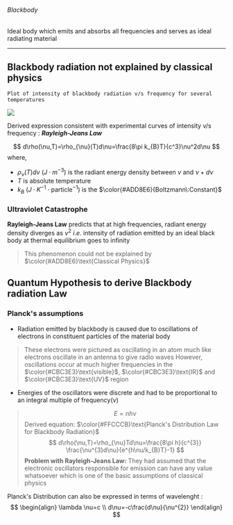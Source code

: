 ###### Blackbody 
Ideal body which emits and absorbs all frequencies and serves as ideal radiating material 

---
## Blackbody radiation not explained by classical physics 

	Plot of intensity of blackbody radiation v/s frequency for several temperatures 

![](https://i.imgur.com/sUNgzk8.png)

Derived expression consistent with experimental curves of intensity v/s frequency : ***Rayleigh-Jeans Law***

$$
d\rho(\nu,T)=\rho_{\nu}(T)d\nu=\frac{8\pi k_{B}T}{c^3}\nu^2d\nu
$$
where,
- $\rho_{\nu}(T)d\nu$  $(J\cdot m^{-3})$ is the radiant energy density between $\nu$ and $\nu+d\nu$ 
- $T$ is absolute temperature 
- $k_{B}$ $(J\cdot K^{-1} \cdot \text{particle}^{-1})$ is the $\color{#ADD8E6}{Boltzmann\:Constant}$


### Ultraviolet Catastrophe 

**Rayleigh-Jeans Law** predicts that at high frequencies, radiant energy density diverges as $\nu^{2}$ $i.e.$ intensity of radiation emitted by an ideal black body at thermal equilibrium goes to infinity 
>This phenomenon could not be explained by $\color{#ADD8E6}\text{Classical Physics}$


## Quantum Hypothesis to derive Blackbody radiation Law 

### Planck's assumptions 

- Radiation emitted by blackbody is caused due to oscillations of electrons in constituent particles of the material body 
> These electrons were pictured as oscillating in an atom much like electrons oscillate in an antenna to give radio waves 
> However, oscillations occur at much higher frequencies in the $\color{#CBC3E3}\text{visible}$, $\color{#CBC3E3}\text{IR}$ and $\color{#CBC3E3}\text{UV}$ region

- Energies of the oscillators were discrete and had to be proportional to an integral multiple of frequency$(\nu)$
> $$
E=nh\nu
$$
>Derived equation:  $\color{#FFCCCB}\text{Planck's Distribution Law for Blackbody Radiation}$  $$
d\rho(\nu,T)=\rho_{\nu}Td\nu=\frac{8\pi h}{c^{3}} \frac{\nu^{3}d\nu}{e^{h\nu/k_{B}T}-1}
$$
>**Problem with Rayleigh-Jeans Law:**
>They had assumed that the electronic oscillators responsible for emission can have any value whatsoever which is one of the basic assumptions of classical physics 


Planck's Distribution can also be expressed in terms of wavelenght :
$$
\begin{align}
\lambda \nu=c \\
d\nu=-c\frac{d\nu}{\nu^{2}}
\end{align}
$$
